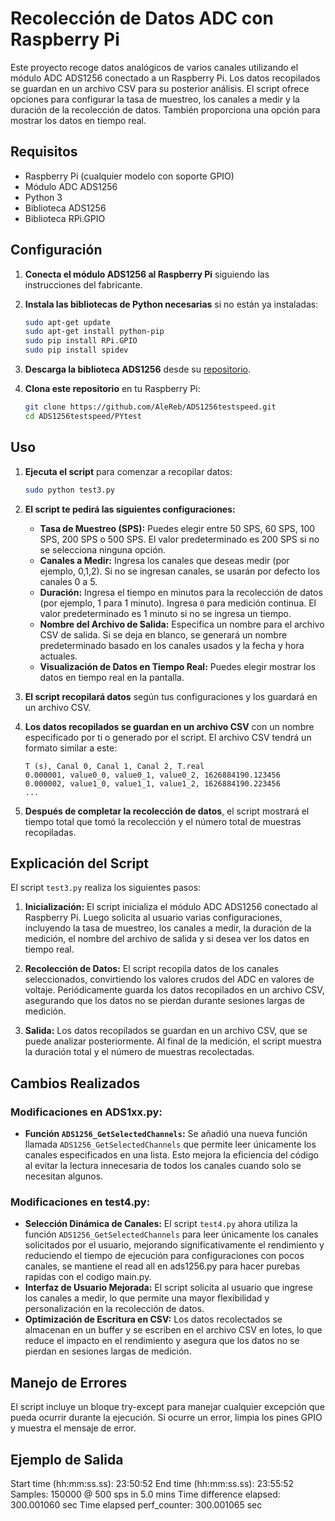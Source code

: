 
# Recolección de Datos ADC con Raspberry Pi 

Este proyecto recoge datos analógicos de varios canales utilizando el módulo ADC ADS1256 conectado a un Raspberry Pi. Los datos recopilados se guardan en un archivo CSV para su posterior análisis. El script ofrece opciones para configurar la tasa de muestreo, los canales a medir y la duración de la recolección de datos. También proporciona una opción para mostrar los datos en tiempo real.

## Requisitos

- Raspberry Pi (cualquier modelo con soporte GPIO)
- Módulo ADC ADS1256
- Python 3
- Biblioteca ADS1256
- Biblioteca RPi.GPIO

## Configuración

1. **Conecta el módulo ADS1256 al Raspberry Pi** siguiendo las instrucciones del fabricante.

2. **Instala las bibliotecas de Python necesarias** si no están ya instaladas:
    ```bash
    sudo apt-get update
    sudo apt-get install python-pip
    sudo pip install RPi.GPIO
    sudo pip install spidev
    ```

3. **Descarga la biblioteca ADS1256** desde su [repositorio](https://github.com/AleReb/ADS1256testspeed).

4. **Clona este repositorio** en tu Raspberry Pi:
    ```bash
    git clone https://github.com/AleReb/ADS1256testspeed.git
    cd ADS1256testspeed/PYtest
    ```

## Uso

1. **Ejecuta el script** para comenzar a recopilar datos:
    ```bash
    sudo python test3.py
    ```

2. **El script te pedirá las siguientes configuraciones:**
   - **Tasa de Muestreo (SPS):** Puedes elegir entre 50 SPS, 60 SPS, 100 SPS, 200 SPS o 500 SPS. El valor predeterminado es 200 SPS si no se selecciona ninguna opción.
   - **Canales a Medir:** Ingresa los canales que deseas medir (por ejemplo, 0,1,2). Si no se ingresan canales, se usarán por defecto los canales 0 a 5.
   - **Duración:** Ingresa el tiempo en minutos para la recolección de datos (por ejemplo, 1 para 1 minuto). Ingresa `0` para medición continua. El valor predeterminado es 1 minuto si no se ingresa un tiempo.
   - **Nombre del Archivo de Salida:** Especifica un nombre para el archivo CSV de salida. Si se deja en blanco, se generará un nombre predeterminado basado en los canales usados y la fecha y hora actuales.
   - **Visualización de Datos en Tiempo Real:** Puedes elegir mostrar los datos en tiempo real en la pantalla.

3. **El script recopilará datos** según tus configuraciones y los guardará en un archivo CSV.

4. **Los datos recopilados se guardan en un archivo CSV** con un nombre especificado por ti o generado por el script. El archivo CSV tendrá un formato similar a este:
    ```
    T (s), Canal 0, Canal 1, Canal 2, T.real
    0.000001, value0_0, value0_1, value0_2, 1626884190.123456
    0.000002, value1_0, value1_1, value1_2, 1626884190.223456
    ...
    ```

5. **Después de completar la recolección de datos**, el script mostrará el tiempo total que tomó la recolección y el número total de muestras recopiladas.

## Explicación del Script
El script `test3.py` realiza los siguientes pasos:

1. **Inicialización:** El script inicializa el módulo ADC ADS1256 conectado al Raspberry Pi. Luego solicita al usuario varias configuraciones, incluyendo la tasa de muestreo, los canales a medir, la duración de la medición, el nombre del archivo de salida y si desea ver los datos en tiempo real.

2. **Recolección de Datos:** El script recopila datos de los canales seleccionados, convirtiendo los valores crudos del ADC en valores de voltaje. Periódicamente guarda los datos recopilados en un archivo CSV, asegurando que los datos no se pierdan durante sesiones largas de medición.

3. **Salida:** Los datos recopilados se guardan en un archivo CSV, que se puede analizar posteriormente. Al final de la medición, el script muestra la duración total y el número de muestras recolectadas.
## **Cambios Realizados**

### **Modificaciones en ADS1xx.py:**

- **Función `ADS1256_GetSelectedChannels`:** Se añadió una nueva función llamada `ADS1256_GetSelectedChannels` que permite leer únicamente los canales especificados en una lista. Esto mejora la eficiencia del código al evitar la lectura innecesaria de todos los canales cuando solo se necesitan algunos.

### **Modificaciones en test4.py:**

- **Selección Dinámica de Canales:** El script `test4.py` ahora utiliza la función `ADS1256_GetSelectedChannels` para leer únicamente los canales solicitados por el usuario, mejorando significativamente el rendimiento y reduciendo el tiempo de ejecución para configuraciones con pocos canales, se mantiene el read all en ads1256.py para hacer purebas rapidas con el codigo main.py.
- **Interfaz de Usuario Mejorada:** El script solicita al usuario que ingrese los canales a medir, lo que permite una mayor flexibilidad y personalización en la recolección de datos.
- **Optimización de Escritura en CSV:** Los datos recolectados se almacenan en un buffer y se escriben en el archivo CSV en lotes, lo que reduce el impacto en el rendimiento y asegura que los datos no se pierdan en sesiones largas de medición.

## Manejo de Errores

El script incluye un bloque try-except para manejar cualquier excepción que pueda ocurrir durante la ejecución. Si ocurre un error, limpia los pines GPIO y muestra el mensaje de error.

## Ejemplo de Salida
Start time (hh:mm:ss.ss): 23:50:52
End time (hh:mm:ss.ss): 23:55:52
Samples: 150000 @ 500 sps in 5.0 mins
Time difference elapsed: 300.001060 sec
Time elapsed perf_counter: 300.001065 sec

